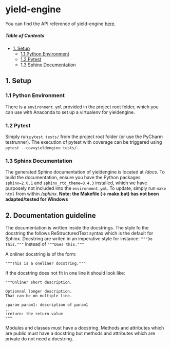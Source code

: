 # yield-engine

You can find the API reference of yield-engine [here](https://git.sourceai.io/pages/schneider-joerg/yield-engine/).

##### Table of Contents  

<!-- TOC depthFrom:2 -->

- [1. Setup](#1-setup)
    - [1.1 Python Environment](#11-python-environment)
    - [1.2 Pytest](#12-pytest)
    - [1.3 Sphinx Documentation](#13-sphinx-documentation)

## 1. Setup
### 1.1 Python Environment
There is a `environment.yml` provided in the project root folder, which you can use with Anaconda to set up a virtualenv for yieldengine.
### 1.2 Pytest
Simply run `pytest tests/` from the project root folder (or use the PyCharm testrunner). The execution of pytest with coverage can be triggered using `pytest --cov=yieldengine tests/`.
### 1.3 Sphinx Documentation
The generated Sphinx documentation of yieldengine is located at _/docs_. To build the documentation, ensure you have the Python packages `sphinx=2.0.1` and `sphinx_rtd_theme=0.4.3` installed, which we have purposely not included into the `environment.yml`. To update, simply run `make html` from within _/sphinx_. **Note: the Makefile (-> make.bat) has not been adapted/tested for Windows**

## 2. Documentation guideline
The documentation is written inside the docstrings. 
The style fo the docstring the follows ReStructuredText syntax which is the default 
for Sphinx.
Docstring are writen in an imperative style for instance:
```"""Do this."""``` instead of ```"""Does this."""``` 

A onliner docstring is of the form:
```
"""This is a oneliner docstring."""
```

If the docstring does not fit in one line it should look like:
```
"""Onliner short description.

Optionnal longer description.
That can be on multiple line.

:param param1: description of param1
...
:return: the return value
"""
```

Modules and classes must have a docstring. 
Methods and attributes which are public must have a docstring but methods and 
attributes which are private do not need a docstring.





 